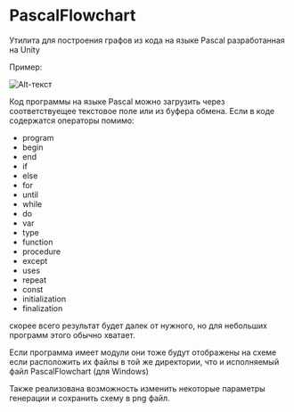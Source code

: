 # PascalFlowchart
Утилита для построения графов из кода на языке Pascal разработанная на Unity

Пример:

![Alt-текст](https://i.ibb.co/jTv12mB/1.png "Пример")

Код программы на языке Pascal можно загрузить через соответствуещее текстовое поле или из буфера обмена.
Если в коде содержатся операторы помимо:
- program
- begin
- end
- if
- else
- for
- until
- while
- do
- var
- type
- function
- procedure
- except
- uses
- repeat
- const
- initialization
- finalization

скорее всего результат будет далек от нужного, но для небольших программ этого обычно хватает.

Если программа имеет модули они тоже будут отображены на схеме если расположить их файлы в той же директории, что и исполняемый файл PascalFlowchart (для Windows)

Также реализована возможность изменить некоторые параметры генерации и сохранить схему в png файл.
